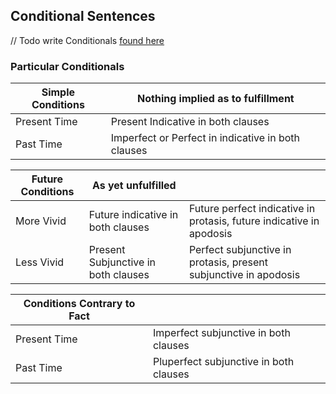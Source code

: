 ## Conditional Sentences
// Todo write Conditionals [found here](http://dcc.dickinson.edu/allen-greenough/Chapters/Chapter-511.html)

### Particular Conditionals

| Simple Conditions | Nothing implied as to fulfillment                  |
|-------------------|----------------------------------------------------|
| Present Time      | Present Indicative in both clauses                 |
| Past Time         | Imperfect or Perfect in indicative in both clauses |


| Future Conditions | As yet unfulfilled                  |                                                                      |
|-------------------|-------------------------------------|----------------------------------------------------------------------|
| More Vivid        | Future indicative in both clauses   | Future perfect indicative in protasis, future indicative in apodosis |
| Less Vivid        | Present Subjunctive in both clauses | Perfect subjunctive in protasis, present subjunctive in apodosis     |

| Conditions Contrary to Fact |                                        |
|-----------------------------|----------------------------------------|
| Present Time                | Imperfect subjunctive in both clauses  |
| Past Time                   | Pluperfect subjunctive in both clauses |
